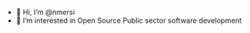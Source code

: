 - 👋 Hi, I’m @nmersi
- 👀 I’m interested in Open Source Public sector software development


<!---
nmersi/nmersi is a ✨ special ✨ repository because its `README.md` (this file) appears on your GitHub profile.
You can click the Preview link to take a look at your changes.
--->
